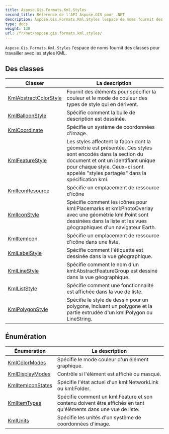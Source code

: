 ```yaml
---
title: Aspose.Gis.Formats.Kml.Styles
second_title: Référence de l'API Aspose.GIS pour .NET
description: Aspose.Gis.Formats.Kml.Styles lespace de noms fournit des classes pour travailler avec les styles KML.
type: docs
weight: 130
url: /fr/net/aspose.gis.formats.kml.styles/
---
```

`Aspose.Gis.Formats.Kml.Styles` l'espace de noms fournit des classes pour travailler avec les styles KML.

## Des classes

| Classer | La description |
| --- | --- |
| [KmlAbstractColorStyle](./kmlabstractcolorstyle/) | Fournit des éléments pour spécifier la couleur et le mode de couleur des types de style qui en dérivent. |
| [KmlBalloonStyle](./kmlballoonstyle/) | Spécifie comment la bulle de description est dessinée. |
| [KmlCoordinate](./kmlcoordinate/) | Spécifie un système de coordonnées d'image. |
| [KmlFeatureStyle](./kmlfeaturestyle/) | Les styles affectent la façon dont la géométrie est présentée. Ces styles sont encodés dans la section du document et ont un identifiant unique pour chaque style. Ceux-ci sont appelés "styles partagés" dans la spécification kml. |
| [KmlIconResource](./kmliconresource/) | Spécifie un emplacement de ressource d'icône |
| [KmlIconStyle](./kmliconstyle/) | Spécifie comment les icônes pour kml:Placemarks et kml:PhotoOverlay avec une géométrie kml:Point sont dessinées dans la liste et les vues géographiques d'un navigateur Earth. |
| [KmlItemIcon](./kmlitemicon/) | Spécifie un emplacement de ressource d'icône dans une liste. |
| [KmlLabelStyle](./kmllabelstyle/) | Spécifie comment l'étiquette est dessinée dans la vue géographique. |
| [KmlLineStyle](./kmllinestyle/) | Spécifie comment le nom d'un kml:AbstractFeatureGroup est dessiné dans la vue géographique. |
| [KmlListStyle](./kmlliststyle/) | Spécifie comment une fonctionnalité est affichée dans la vue de liste. |
| [KmlPolygonStyle](./kmlpolygonstyle/) | Spécifie le style de dessin pour un polygone, incluant un polygone et la partie extrudée d'un kml:Polygon ou LineString. |
## Énumération

| Énumération | La description |
| --- | --- |
| [KmlColorModes](./kmlcolormodes/) | Spécifie le mode couleur d'un élément graphique. |
| [KmlDisplayModes](./kmldisplaymodes/) | Contrôle si l'élément est affiché ou masqué. |
| [KmlItemIconStates](./kmlitemiconstates/) | Spécifie l'état actuel d'un kml:NetworkLink ou kml:Folder. |
| [KmlItemTypes](./kmlitemtypes/) | Spécifie comment un kml:Feature et son contenu doivent être affichés en tant qu'éléments dans une vue de liste. |
| [KmlUnits](./kmlunits/) | Spécifie les unités d'un système de coordonnées d'image. |


